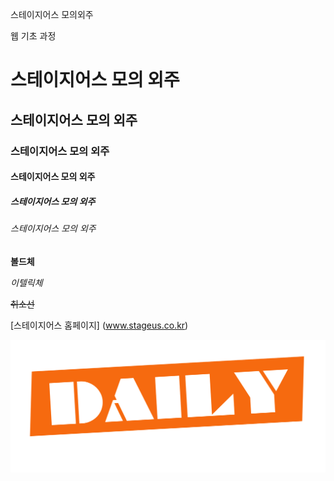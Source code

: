 스테이지어스 모의외주

웹 기초 과정

# 스테이지어스 모의 외주

## 스테이지어스 모의 외주

### 스테이지어스 모의 외주

#### 스테이지어스 모의 외주

##### 스테이지어스 모의 외주

###### 스테이지어스 모의 외주

**볼드체**

_이텔릭체_

~~취소선~~

[스테이지어스 홈페이지] (www.stageus.co.kr)

![이미지를 찾을 수 없음](src/logo.png)
